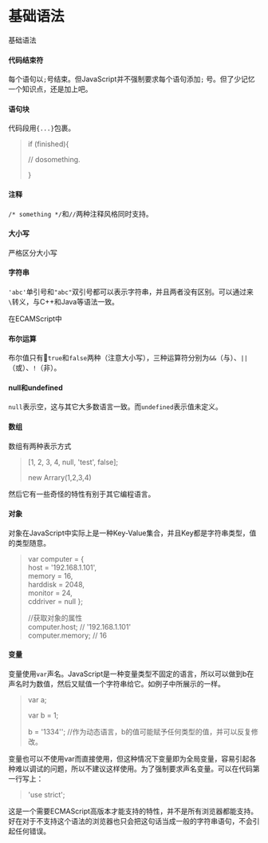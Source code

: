 # 基础语法

基础语法

#### 代码结束符

每个语句以`;`号结束。但JavaScript并不强制要求每个语句添加`;` 号。但了少记忆一个知识点，还是加上吧。

#### 语句块

代码段用`{...}`包裹。

> if \(finished\){
>
> // dosomething.
>
> }

#### 注释

`/* something */`和`//`两种注释风格同时支持。

#### 大小写

严格区分大小写

#### 字符串

`'abc'`单引号和`"abc"`双引号都可以表示字符串，并且两者没有区别。可以通过来`\`转义，与C++和Java等语法一致。

在ECAMScript中

#### 布尔运算

布尔值只有`true`和`false`两种（注意大小写），三种运算符分别为`&&`（与）、`||`（或）、`!`（非）。

#### null和undefined

`null`表示空，这与其它大多数语言一致。而`undefined`表示值未定义。

#### 数组

数组有两种表示方式

> \[1, 2, 3, 4, null, 'test', false\];
>
> new Arrary\(1,2,3,4\)

然后它有一些奇怪的特性有别于其它编程语言。

#### 对象

对象在JavaScript中实际上是一种Key-Value集合，并且Key都是字符串类型，值的类型随意。

> var computer = {  
>     host = '192.168.1.101',  
>     memory = 16,  
>     harddisk = 2048,  
>     monitor = 24,  
>     cddriver = null };
>
> //获取对象的属性  
> computer.host; // '192.168.1.101'  
> computer.memory; // 16

#### 变量

变量使用`var`声名。JavaScript是一种变量类型不固定的语言，所以可以做到b在声名时为数值，然后又赋值一个字符串给它。如例子中所展示的一样。

> var a;
>
> var b = 1;
>
> b = '1334''; //作为动态语言，b的值可能赋予任何类型的值，并可以反复修改。

变量也可以不使用var而直接使用，但这种情况下变量即为全局变量，容易引起各种难以调试的问题，所以不建议这样使用。为了强制要求声名变量。可以在代码第一行写上：

> 'use strict';

这是一个需要ECMAScript高版本才能支持的特性，并不是所有浏览器都能支持。好在对于不支持这个语法的浏览器也只会把这句话当成一般的字符串语句，不会引起任何错误。

